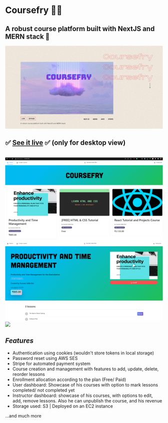 # Coursefry 🏃‍♀️

## A robust course platform built with NextJS and MERN stack 💨

<img src="./coursefry ss/main1.png">

## ✅ [See it live](http://18.117.83.227/) ✅ (only for desktop view)

<br />
<img src="./coursefry ss/Screenshot_2.png">
<img src="./coursefry ss/Screenshot_1.png">

<img src="./coursefry ss/20220113_211010.gif">

## *Features* 


- Authentication using cookies (wouldn't store tokens in local storage)
- Password reset using AWS SES
- Stripe for automated payment system
- Course creation and management with features to add, update, delete, reorder lessons
- Enrollment allocation according to the plan (Free/ Paid)
- User dashboard: Showcase of his courses with option to mark lessons completed/ not completed yet
- Instructor dashboard: showcase of his courses, with options to edit, add, remove lessons. Also he can unpublish the course, and his revenue 
- Storage used: S3 | Deployed on an EC2 instance

...and much more

<!--
<hr />

## How to run locally:


 ### Open two terminals. Run client and server:

<code> cd client </code>

> ###### Download the node_modules:  <code> npm install </code> 
<code> npm run dev </code>

<br />

<code> cd server </code>
> ###### Download the node_modules: <code> npm install </code> 
<code> npm start </code>

<br />

 Now go to http://localhost:3000/
-->


